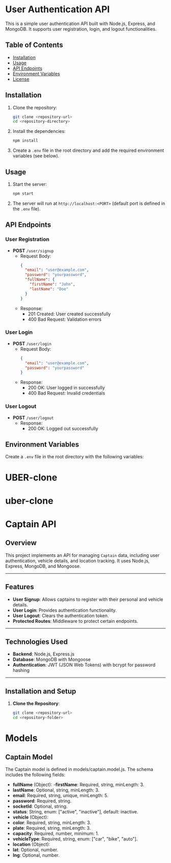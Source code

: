 # User Authentication API

This is a simple user authentication API built with Node.js, Express, and MongoDB. It supports user registration, login, and logout functionalities.

## Table of Contents

- [Installation](#installation)
- [Usage](#usage)
- [API Endpoints](#api-endpoints)
- [Environment Variables](#environment-variables)
- [License](#license)

## Installation

1. Clone the repository:

   ```bash
   git clone <repository-url>
   cd <repository-directory>
   ```

2. Install the dependencies:

   ```bash
   npm install
   ```

3. Create a `.env` file in the root directory and add the required environment variables (see below).

## Usage

1. Start the server:

   ```bash
   npm start
   ```

2. The server will run at `http://localhost:<PORT>` (default port is defined in the `.env` file).

## API Endpoints

### User Registration

- **POST** `/user/signup`
  - Request Body:
    ```json
    {
      "email": "user@example.com",
      "password": "yourpassword",
      "fullName": {
        "firstName": "John",
        "lastName": "Doe"
      }
    }
    ```
  - Response:
    - 201 Created: User created successfully
    - 400 Bad Request: Validation errors

### User Login

- **POST** `/user/login`
  - Request Body:
    ```json
    {
      "email": "user@example.com",
      "password": "yourpassword"
    }
    ```
  - Response:
    - 200 OK: User logged in successfully
    - 400 Bad Request: Invalid credentials

### User Logout

- **POST** `/user/logout`
  - Response:
    - 200 OK: Logged out successfully

## Environment Variables

Create a `.env` file in the root directory with the following variables:

# UBER-clone

# uber-clone

# Captain API

## Overview

This project implements an API for managing `Captain` data, including user authentication, vehicle details, and location tracking. It uses Node.js, Express, MongoDB, and Mongoose.

---

## Features

- **User Signup**: Allows captains to register with their personal and vehicle details.
- **User Login**: Provides authentication functionality.
- **User Logout**: Clears the authentication token.
- **Protected Routes**: Middleware to protect certain endpoints.

---

## Technologies Used

- **Backend**: Node.js, Express.js
- **Database**: MongoDB with Mongoose
- **Authentication**: JWT (JSON Web Tokens) with bcrypt for password hashing

---

## Installation and Setup

1. **Clone the Repository**:
   ```bash
   git clone <repository-url>
   cd <repository-folder>
   ```

# Models

## Captain Model

The Captain model is defined in models/captain.model.js. The schema includes the following fields:

- **fullName** (Object):
  -**firstName**: Required, string, minLength: 3.
- **lastName**: Optional, string, minLength: 3.
- **email**: Required, string, unique, minLength: 5.
- **password**: Required, string.
- **socketId**: Optional, string.
- **status**: String, enum: ["active", "inactive"], default: inactive.
- **vehicle** (Object):
- **color**: Required, string, minLength: 3.
- **plate**: Required, string, minLength: 3.
- **capacity**: Required, number, minimum: 1.
- **vehicleType**: Required, string, enum: ["car", "bike", "auto"].
- **location** (Object):
- **lat**: Optional, number.
- **lng**: Optional, number.
